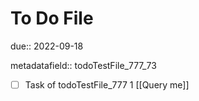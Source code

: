 # To Do File

due:: 2022-09-18

metadatafield:: todoTestFile_777_73

- [ ] Task of todoTestFile_777 1 [[Query me]]
